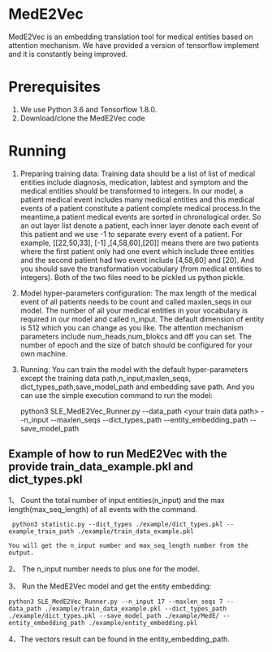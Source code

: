 # MedE2Vec
MedE2Vec is an embedding translation tool for medical entities based on attention mechanism. We have provided a version of tensorflow implement and it is constantly being improved.

# Prerequisites
1.	We use Python 3.6 and Tensorflow 1.8.0. 
2.	Download/clone the MedE2Vec code


# Running
1.	Preparing training data:
  Training data should be a list of list of medical entities include diagnosis, medication, labtest and symptom and the medical entities should be transformed to integers. In our model, a patient medical event includes many medical entities and this medical events of a patient constitute a patient complete medical process.In the meantime,a patient medical events are sorted in chronological order. So an out layer list denote a patient, each inner layer denote each event of this patient and we use -1 to separate every event of a patient. For example,  [[22,50,33], [-1] ,[4,58,60],[20]] means there are two patients where the first patient only had one event which include three entities and the second patient had two event include [4,58,60] and [20]. And you should save the transformation vocabulary (from medical entities to integers). Both of the two files need to be pickled us python pickle.

2.	Model hyper-parameters configuration:
   The max length of the medical event of all patients needs to be count and called maxlen_seqs in our model. The number of all your medical entities in your vocabulary is required in our model and called n_input. The default dimension of entity is 512 which you can change as you like. The attention mechanism parameters include num_heads,num_blokcs and dff you can set. The number of epoch and the size of batch should be configured for your own machine.

3.	Running:
You can train the model with the default hyper-parameters except the training data path,n_input,maxlen_seqs, dict_types_path,save_model_path and embedding save path. And you can use the simple execution command  to run the model: 

    python3 SLE_MedE2Vec_Runner.py --data_path  \<your train data path\>  --n_input <the entity number of your data>  --maxlen_seqs  <the max event length of your data>  --dict_types_path <your vocabulary path> --entity_embedding_path  <save embedding path>  --save_model_path  <save your model path>

## Example of how to run MedE2Vec with the provide train_data_example.pkl and dict_types.pkl

1、	Count the total number of input entities(n_input) and the max length(max_seq_length) of all events with the command.

     python3 statistic.py --dict_types ./example/dict_types.pkl --example_train_path ./example/train_data_example.pkl
    
    You will get the n_input number and max_seq_length number from the output.
2、	The n_input number needs to plus one for the model.

3、	Run the MedE2Vec model and get the entity embedding:

    python3 SLE_MedE2Vec_Runner.py --n_input 17 --maxlen_seqs 7 --data_path ./example/train_data_example.pkl --dict_types_path ./example/dict_types.pkl --save_model_path ./example/MedE/ --entity_embedding_path ./example/entity_embedding.pkl

4、The vectors result can be found in the entity_embedding_path.


